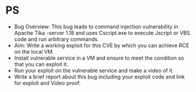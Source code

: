 # PS
- Bug Overview: This bug leads to command injection vulnerability in Apache Tika -server 1.18 and uses Cscript.exe to execute Jscript or VBS code and run arbitrary commands.
- Aim: Write a working exploit for this CVE by which you can achieve RCE on the local VM.
- Install vulnerable service in a VM and ensure to meet the condition so that you can exploit it.
- Run your exploit on the vulnerable service and make a video of it.
- Write a brief report about this bug including your exploit code and link for exploit and Video proof.